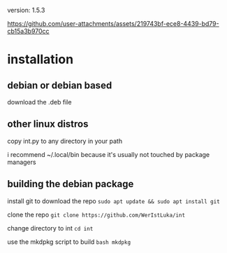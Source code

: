 version: 1.5.3

https://github.com/user-attachments/assets/219743bf-ece8-4439-bd79-cb15a3b970cc

# installation
## debian or debian based
download the .deb file
## other linux distros
copy int.py to any directory in your path

i recommend ~/.local/bin because it's usually not touched by package managers

## building the debian package
install git to download the repo ```sudo apt update && sudo apt install git```

clone the repo ```git clone https://github.com/WerIstLuka/int```

change directory to int ```cd int```

use the mkdpkg script to build ```bash mkdpkg```

